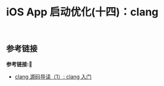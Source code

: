 # iOS App 启动优化(十四)：clang

&emsp;




## 参考链接
**参考链接:🔗**
+ [clang 源码导读（1）: clang 入门](https://cloud.tencent.com/developer/article/1803207)
